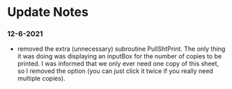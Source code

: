 # Update Notes

### 12-6-2021
 - removed the extra (unnecessary) subroutine PullShtPrint. The only thing it was doing was displaying an inputBox for the number of copies to be printed. I was informed that we only ever need one copy of this sheet, so I removed the option (you can just click it twice if you really need multiple copies). 
